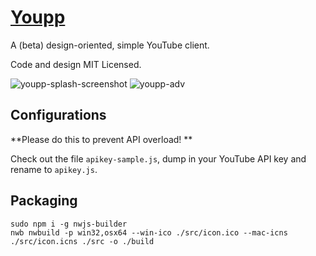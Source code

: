 # [Youpp](http://ambrosechua.github.io/Youpp)

A (beta) design-oriented, simple YouTube client.

Code and design MIT Licensed.

![youpp-splash-screenshot](https://f.cloud.github.com/assets/1705906/2428935/f84a0d7a-ac62-11e3-9ebe-b44484338afc.png)
![youpp-adv](https://f.cloud.github.com/assets/1705906/2428934/f81a83f2-ac62-11e3-9366-a7c71c58c09b.png)

## Configurations

**Please do this to prevent API overload! **

Check out the file `apikey-sample.js`, dump in your YouTube API key and rename to `apikey.js`.

## Packaging

```
sudo npm i -g nwjs-builder
nwb nwbuild -p win32,osx64 --win-ico ./src/icon.ico --mac-icns ./src/icon.icns ./src -o ./build
```